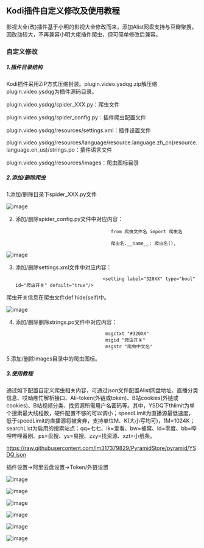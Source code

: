 
## Kodi插件自定义修改及使用教程

影视大全(改)插件基于小明的影视大全修改而来，添加Alist网盘支持与豆瓣聚搜，因改动较大，不再兼容小明大佬插件爬虫，但可简单修改后兼容。

### 自定义修改

##### 1.插件目录结构

Kodi插件采用ZIP方式压缩封装。plugin.video.ysdqg.zip解压缩plugin.video.ysdqg为插件源码目录。

plugin.video.ysdqg/spider_XXX.py：爬虫文件

plugin.video.ysdqg/spider_config.py：插件爬虫配置文件

plugin.video.ysdqg/resources/settings.xml：插件设置文件

plugin.video.ysdqg/resources/language/resource.language.zh_cn(resource.language.en_us)/strings.po：插件语言文件

plugin.video.ysdqg/resources/images：爬虫图标目录

##### 2.添加/删除爬虫

1.添加/删除目录下spider_XXX.py文件

![image](https://raw.githubusercontent.com/lm317379829/PyramidStore/pyramid/img/sc.jpg)

2. 添加/删除spider_config.py文件中对应内容：
                                          
                                          from 爬虫文件名 import 爬虫名 

                                          爬虫名.__name__: 爬虫名(),

![image](https://raw.githubusercontent.com/lm317379829/PyramidStore/pyramid/img/set.jpg)

3. 添加/删除settings.xml文件中对应内容：

                                       <setting label="320XX" type="bool" id="爬虫开关" default="true"/>

爬虫开关信息在爬虫文件def hide(self)中。

![image](https://raw.githubusercontent.com/lm317379829/PyramidStore/pyramid/img/sp.jpg)

4. 添加/删除删除strings.po文件中对应内容：
                                        
                                        msgctxt "#320XX" 
                                        msgid "爬虫开关"
                                        msgstr "爬虫中文名"

5.添加/删除images目录中的爬虫图标。

##### 3.使用教程

通过如下配置自定义爬虫相关内容，可通过json文件配置Alist网盘地址、直播分类信息、哎呦疼忙解析接口、Ali-token(外链或token)、B站cookies(外链或cookies)、B站视频分类、找资源所需用户名密码等。其中，YSDQ下thlimit为单个搜索最大线程数，硬件配置不够的可以调小；speedLimit为直播源最低速度，低于speedLimit的直播源将被舍弃，支持单位M、K(大小写均可)，1M=1024K；searchList为启用的搜索站点：qq=七七、ik=爱看、bw=被窝、ld=零度、bb=哔哩哔哩番剧、ps=盘搜、ys=易搜、zzy=找资源、xzt=小纸条。

https://raw.githubusercontent.com/lm317379829/PyramidStore/pyramid/YSDQ.json

插件设置→阿里云盘设置→Token/外链设置

![image](https://raw.githubusercontent.com/lm317379829/PyramidStore/pyramid/img/jx.jpg)

![image](https://raw.githubusercontent.com/lm317379829/PyramidStore/pyramid/img/json.jpg)

![image](https://raw.githubusercontent.com/lm317379829/PyramidStore/pyramid/img/json2.jpg)

![image](https://raw.githubusercontent.com/lm317379829/PyramidStore/pyramid/img/json3.png)

![image](https://raw.githubusercontent.com/lm317379829/PyramidStore/pyramid/img/搜索相关.jpg)

![image](https://raw.githubusercontent.com/lm317379829/PyramidStore/pyramid/img/json4.jpg)

